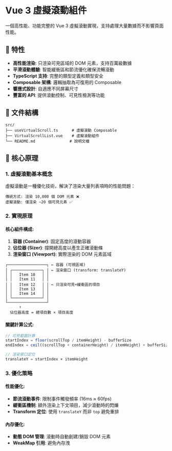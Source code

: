 # Vue 3 虛擬滾動組件

一個高性能、功能完整的 Vue 3 虛擬滾動實現，支持處理大量數據而不影響頁面性能。

## 🚀 特性

- **高性能渲染**: 只渲染可見區域的 DOM 元素，支持百萬級數據
- **平滑滾動體驗**: 智能緩衝區和節流優化確保流暢滾動
- **TypeScript 支持**: 完整的類型定義和類型安全
- **Composable 架構**: 邏輯抽取為可復用的 Composable
- **響應式設計**: 自適應不同屏幕尺寸
- **豐富的 API**: 提供滾動控制、可見性檢測等功能

## 📁 文件結構

```
src/
├── useVirtualScroll.ts      # 虛擬滾動 Composable
├── VirtualScrollList.vue    # 虛擬滾動組件
└── README.md               # 說明文檔
```

## 🔧 核心原理

### 1. 虛擬滾動基本概念

虛擬滾動是一種優化技術，解決了渲染大量列表項時的性能問題：

```
傳統方式: 渲染 10,000 個 DOM 元素 ❌
虛擬滾動: 僅渲染 ~20 個可見元素 ✅
```

### 2. 實現原理

#### 核心組件構成:

1. **容器 (Container)**: 固定高度的滾動容器
2. **佔位器 (Sizer)**: 撐開總高度以產生正確滾動條
3. **渲染窗口 (Viewport)**: 實際渲染的 DOM 元素區域

```
┌─────────────────┐ ← 容器 (可視區域)
│ ┌─────────────┐ │ ← 渲染窗口 (transform: translateY)
│ │   Item 10   │ │
│ │   Item 11   │ │
│ │   Item 12   │ │ ← 只渲染可見+緩衝區的項目
│ │   Item 13   │ │
│ │   Item 14   │ │
│ └─────────────┘ │
└─────────────────┘
      ↑
  佔位器高度 = 總項目數 × 項目高度
```

#### 關鍵計算公式:

```typescript
// 可見範圍計算
startIndex = floor(scrollTop / itemHeight) - bufferSize
endIndex = ceil((scrollTop + containerHeight) / itemHeight) + bufferSize

// 渲染窗口定位
translateY = startIndex × itemHeight
```

### 3. 優化策略

#### 性能優化:
- **節流滾動事件**: 限制事件觸發頻率 (16ms ≈ 60fps)
- **緩衝區機制**: 額外渲染上下文項目，減少滾動時的閃爍
- **Transform 定位**: 使用 `translateY` 而非 `top` 避免重排

#### 內存優化:
- **動態 DOM 管理**: 滾動時自動創建/銷毀 DOM 元素
- **WeakMap 引用**: 避免內存洩